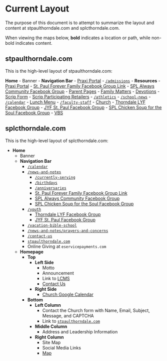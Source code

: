 # Current Layout

The purpose of this document is to attempt to summarize the layout and content at stpaulthorndale.com and splcthorndale.com.

When viewing the maps below, **bold** indicates a location or path, while non-bold indicates content.

## stpaulthorndale.com

This is the high-level layout of stpaulthorndale.com:

**Home**
    - Banner
    - **Navigation Bar**
        - [Praxi Portal](https://app.praxischool.com/parent_login.php)
        - [`/admissions`](http://stpaulthorndale.com/admissions/)
        - **Resources**
            - [Praxi Portal](https://app.praxischool.com/parent_login.php)
            - [St. Paul Forever Family Facebook Group Link](https://www.facebook.com/groups/2538151874/)
            - [SPL Always Community Facebook Group](https://www.facebook.com/splalways)
            - [Parent Pages](http://www.bethanylcw.org/uploads/1/7/0/8/17081378/parent_pages.pdf)
            - [Family Matters](http://www.trinity-mt.org/docs/Wee%20Disciples/Lutheran%20Portal%20Articles/Family%20Matters%20February%202015.pdf)
            - [Devotions](http://www.lhm.org/dailydevotions/default.asp?date=20140728)
            - [Scrip Form](http://stpaulthorndale.com/wp-content/uploads/2014/09/Regular-Order-Form.pdf)
            - [Scrip Participating Retailers](http://stpaulthorndale.com/wp-content/uploads/2014/10/SCRIP-Participating-Retailers.pdf)
        - [`/athletics`](http://stpaulthorndale.com/athletics/)
        - [`/school-news`](http://stpaulthorndale.com/school-news/)
        - [`/calendar`](http://stpaulthorndale.com/calendar/)
        - [Lunch Menu](http://stpaulthorndale.com/wp-content/uploads/2018/02/2018FebLunch.pdf)
        - [`/faculty-staff`](http://stpaulthorndale.com/faculty-staff/)
        - [Church](http://splcthorndale.com/)
            - [Thorndale LYF Facebook Group](https://www.facebook.com/thorndalelyf.thorndalelyf?fref=ts)
            - [JYF St. Paul Facebook Group](https://www.facebook.com/jyf.stpaul?fref=ts)
            - [SPL Chicken Soup for the Soul Facebook Group](https://www.facebook.com/pages/Chicken-Soup-for-the-Soul-St-Paul-Thorndale/557997317554191)
            - [VBS](http://splcthorndale.com/vacation-bible-school/)

## splcthorndale.com

This is the high-level layout of splcthorndale.com:

- **Home**
    - Banner
    - **Navigation Bar**
        - [`/calendar`](http://splcthorndale.com/calendar/)
        - [`/news-and-notes`](http://splcthorndale.com/news-and-notes/)
            - [`/currently-serving`](http://splcthorndale.com/currently-serving/)
            - [`/birthdays`](http://splcthorndale.com/birthdays/)
            - [`/anniversaries`](http://splcthorndale.com/anniversaries/)
            - [St. Paul Forever Family Facebook Group Link](https://www.facebook.com/groups/2538151874/)
            - [SPL Always Community Facebook Group](https://www.facebook.com/splalways)
            - [SPL Chicken Soup for the Soul Facebook Group](https://www.facebook.com/pages/Chicken-Soup-for-the-Soul-St-Paul-Thorndale/557997317554191)
        - [`/youth`](http://splcthorndale.com/youth/)
            - [Thorndale LYF Facebook Group](https://www.facebook.com/thorndalelyf.thorndalelyf?fref=ts)
            - [JYF St. Paul Facebook Group](https://www.facebook.com/jyf.stpaul?fref=ts)
        - [`/vacation-bible-school`](http://splcthorndale.com/vacation-bible-school/)
        - [`/news-and-notes/prayers-and-concerns`](http://splcthorndale.com/news-and-notes/prayers-and-concerns/)
        - [`/contact-us`](http://splcthorndale.com/contact-us/)
        - [`stpaulthorndale.com`](http://stpaulthorndale.com/)
        - Online Giving at `eservicepayments.com`
    - **Homepage**
        - **Top**
            - **Left Side**
                - Motto
                - Announcement
                - Link to [LCMS](http://www.lcms.org/)
                - [Contact Us](http://splcthorndale.com/contact-us/)
            - **Right Side**
                - [Church Google Calendar](https://calendar.google.com/calendar/r?cid=calendar@stpaulthorndale.com&cid=splccalendar@stpaulthorndale.com)
        - **Bottom**
            - **Left Column**
                - Contact the Church form with Name, Email, Subject, Message, and CAPTCHA
                - Link to [`stpaulthorndale.com`](http://stpaulthorndale.com/)
            - **Middle Column**
                - Address and Leadership Information
            - **Right Column**
                - Site Map
                - Social Media Links
                - [Map](https://plus.google.com/105336652479169392765/about?gl=us&hl=en)
